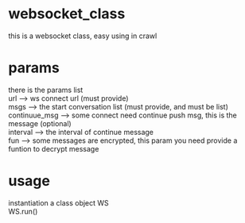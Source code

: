 # websocket_class
this is a websocket class, easy using in crawl
# params
there is the params list</br>
url           --> ws connect url (must provide)</br>
msgs          --> the start conversation list (must provide, and must be list)</br>
continuue_msg --> some connect need continue push msg, this is the message (optional)</br>
interval      --> the interval of continue message</br>
fun           --> some messages are encrypted, this param you need provide a funtion to decrypt message</br>
# usage
instantiation a class object WS</br>
WS.run()
